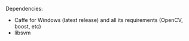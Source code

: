 Dependencies:
- Caffe for Windows (latest release) and all its requirements (OpenCV, boost, etc)
- libsvm
